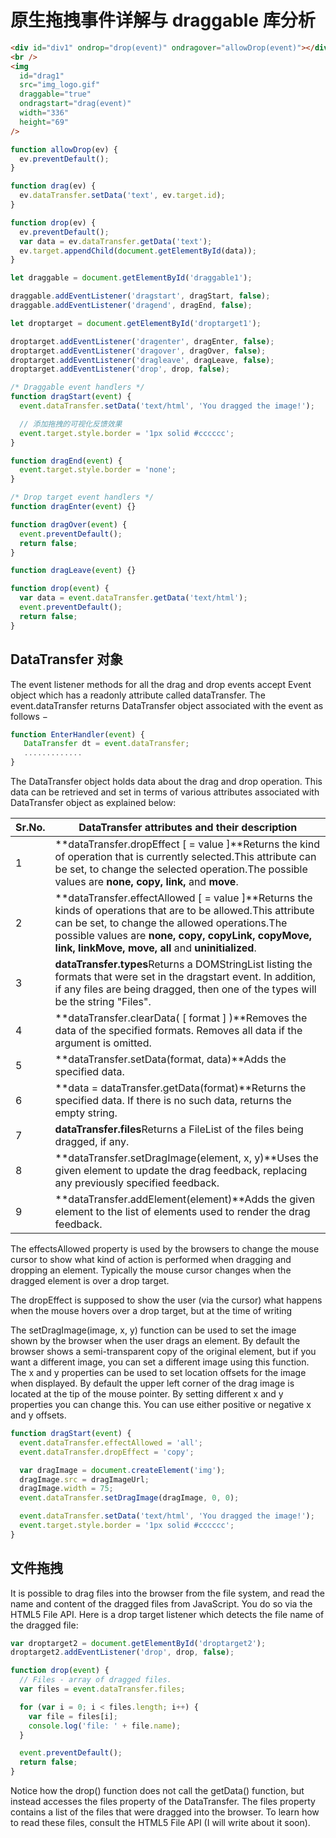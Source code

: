 # 原生拖拽事件详解与 draggable 库分析

```html
<div id="div1" ondrop="drop(event)" ondragover="allowDrop(event)"></div>
<br />
<img
  id="drag1"
  src="img_logo.gif"
  draggable="true"
  ondragstart="drag(event)"
  width="336"
  height="69"
/>
```

```js
function allowDrop(ev) {
  ev.preventDefault();
}

function drag(ev) {
  ev.dataTransfer.setData('text', ev.target.id);
}

function drop(ev) {
  ev.preventDefault();
  var data = ev.dataTransfer.getData('text');
  ev.target.appendChild(document.getElementById(data));
}
```

```js
let draggable = document.getElementById('draggable1');

draggable.addEventListener('dragstart', dragStart, false);
draggable.addEventListener('dragend', dragEnd, false);

let droptarget = document.getElementById('droptarget1');

droptarget.addEventListener('dragenter', dragEnter, false);
droptarget.addEventListener('dragover', dragOver, false);
droptarget.addEventListener('dragleave', dragLeave, false);
droptarget.addEventListener('drop', drop, false);

/* Draggable event handlers */
function dragStart(event) {
  event.dataTransfer.setData('text/html', 'You dragged the image!');

  // 添加拖拽的可视化反馈效果
  event.target.style.border = '1px solid #cccccc';
}

function dragEnd(event) {
  event.target.style.border = 'none';
}

/* Drop target event handlers */
function dragEnter(event) {}

function dragOver(event) {
  event.preventDefault();
  return false;
}

function dragLeave(event) {}

function drop(event) {
  var data = event.dataTransfer.getData('text/html');
  event.preventDefault();
  return false;
}
```

## DataTransfer 对象

The event listener methods for all the drag and drop events accept Event object which has a readonly attribute called dataTransfer. The event.dataTransfer returns DataTransfer object associated with the event as follows −

```js
function EnterHandler(event) {
   DataTransfer dt = event.dataTransfer;
   .............
}
```

The DataTransfer object holds data about the drag and drop operation. This data can be retrieved and set in terms of various attributes associated with DataTransfer object as explained below:

| Sr.No. | DataTransfer attributes and their description                                                                                                                                                                                                                             |
| ------ | ------------------------------------------------------------------------------------------------------------------------------------------------------------------------------------------------------------------------------------------------------------------------- |
| 1      | **dataTransfer.dropEffect [ = value ]**Returns the kind of operation that is currently selected.This attribute can be set, to change the selected operation.The possible values are **none, copy, link,** and **move**.                                                   |
| 2      | **dataTransfer.effectAllowed [ = value ]**Returns the kinds of operations that are to be allowed.This attribute can be set, to change the allowed operations.The possible values are **none, copy, copyLink, copyMove, link, linkMove, move, all** and **uninitialized**. |
| 3      | **dataTransfer.types**Returns a DOMStringList listing the formats that were set in the dragstart event. In addition, if any files are being dragged, then one of the types will be the string "Files".                                                                    |
| 4      | **dataTransfer.clearData( [ format ] )**Removes the data of the specified formats. Removes all data if the argument is omitted.                                                                                                                                           |
| 5      | **dataTransfer.setData(format, data)**Adds the specified data.                                                                                                                                                                                                            |
| 6      | **data = dataTransfer.getData(format)**Returns the specified data. If there is no such data, returns the empty string.                                                                                                                                                    |
| 7      | **dataTransfer.files**Returns a FileList of the files being dragged, if any.                                                                                                                                                                                              |
| 8      | **dataTransfer.setDragImage(element, x, y)**Uses the given element to update the drag feedback, replacing any previously specified feedback.                                                                                                                              |
| 9      | **dataTransfer.addElement(element)**Adds the given element to the list of elements used to render the drag feedback.                                                                                                                                                      |

The effectsAllowed property is used by the browsers to change the mouse cursor to show what kind of action is performed when dragging and dropping an element. Typically the mouse cursor changes when the dragged element is over a drop target.

The dropEffect is supposed to show the user (via the cursor) what happens when the mouse hovers over a drop target, but at the time of writing

The setDragImage(image, x, y) function can be used to set the image shown by the browser when the user drags an element. By default the browser shows a semi-transparent copy of the original element, but if you want a different image, you can set a different image using this function. The x and y properties can be used to set location offsets for the image when displayed. By default the upper left corner of the drag image is located at the tip of the mouse pointer. By setting different x and y properties you can change this. You can use either positive or negative x and y offsets.

```js
function dragStart(event) {
  event.dataTransfer.effectAllowed = 'all';
  event.dataTransfer.dropEffect = 'copy';

  var dragImage = document.createElement('img');
  dragImage.src = dragImageUrl;
  dragImage.width = 75;
  event.dataTransfer.setDragImage(dragImage, 0, 0);

  event.dataTransfer.setData('text/html', 'You dragged the image!');
  event.target.style.border = '1px solid #cccccc';
}
```

## 文件拖拽

It is possible to drag files into the browser from the file system, and read the name and content of the dragged files from JavaScript. You do so via the HTML5 File API. Here is a drop target listener which detects the file name of the dragged file:

```js
var droptarget2 = document.getElementById('droptarget2');
droptarget2.addEventListener('drop', drop, false);

function drop(event) {
  // Files - array of dragged files.
  var files = event.dataTransfer.files;

  for (var i = 0; i < files.length; i++) {
    var file = files[i];
    console.log('file: ' + file.name);
  }

  event.preventDefault();
  return false;
}
```

Notice how the drop() function does not call the getData() function, but instead accesses the files property of the DataTransfer. The files property contains a list of the files that were dragged into the browser. To learn how to read these files, consult the HTML5 File API (I will write about it soon).

